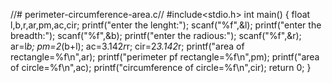 //# perimeter-circumference-area.c//
#include<stdio.h>
int main()
{
    float l,b,r,ar,pm,ac,cir;
    printf("enter the lenght:");
    scanf("%f",&l);
    printf("enter the breadth:");
    scanf("%f",&b);
    printf("enter the radious:");
    scanf("%f",&r);
    ar=l*b;
    pm=2*(b+l);
    ac=3.142*r*r;
    cir=2*3.142*r;
    printf("area of rectangle=%f\n",ar);
    printf("perimeter pf rectangle=%f\n",pm);
    printf("area of circle=%f\n",ac);
    printf("circumference of circle=%f\n",cir);
    return 0;
}
